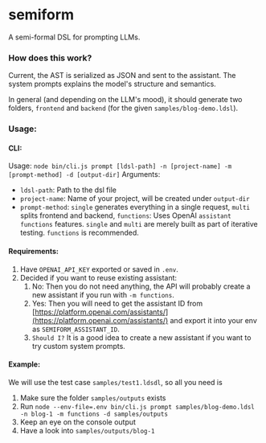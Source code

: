 semiform
===

A semi-formal DSL for prompting LLMs.

### How does this work?
Current, the AST is serialized as JSON and sent to the assistant.
The system prompts explains the model's structure and semantics.

In general (and depending on the LLM's mood), it should generate two folders, `frontend` and `backend` (for the given `samples/blog-demo.ldsl`).

### Usage:

#### CLI:
Usage: `node bin/cli.js prompt [ldsl-path] -n [project-name] -m [prompt-method] -d [output-dir]`
Arguments:
- `ldsl-path`: Path to the dsl file
- `project-name`: Name of your project, will be created under `output-dir`
- `prompt-method`: `single` generates everything in a single request, `multi` splits frontend and backend, `functions`: Uses OpenAI `assistant functions` features. `single` and `multi` are merely built as part of iterative testing. `functions` is recommended.


#### Requirements:
1. Have `OPENAI_API_KEY` exported or saved in `.env`.
2. Decided if you want to reuse existing assistant:
    1. No: Then you do not need anything, the API will probably create a new assistant if you run with `-m functions`.
    2. Yes: Then you will need to get the assistant ID from [https://platform.openai.com/assistants/](https://platform.openai.com/assistants/) and export it into your env as `SEMIFORM_ASSISTANT_ID`.
    3. `Should I?` It is a good idea to create a new assistant if you want to try custom system prompts.

#### Example:
We will use the test case `samples/test1.ldsdl`, so all you need is
1. Make sure the folder `samples/outputs` exists
2. Run `node --env-file=.env bin/cli.js prompt samples/blog-demo.ldsl -n blog-1 -m functions -d samples/outputs`
4. Keep an eye on the console output
5. Have a look into `samples/outputs/blog-1`
